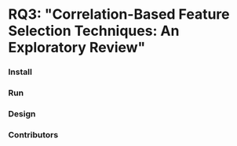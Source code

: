 # RQ3: "Correlation-Based Feature Selection Techniques: An Exploratory Review"

### Install

### Run

### Design

### Contributors
